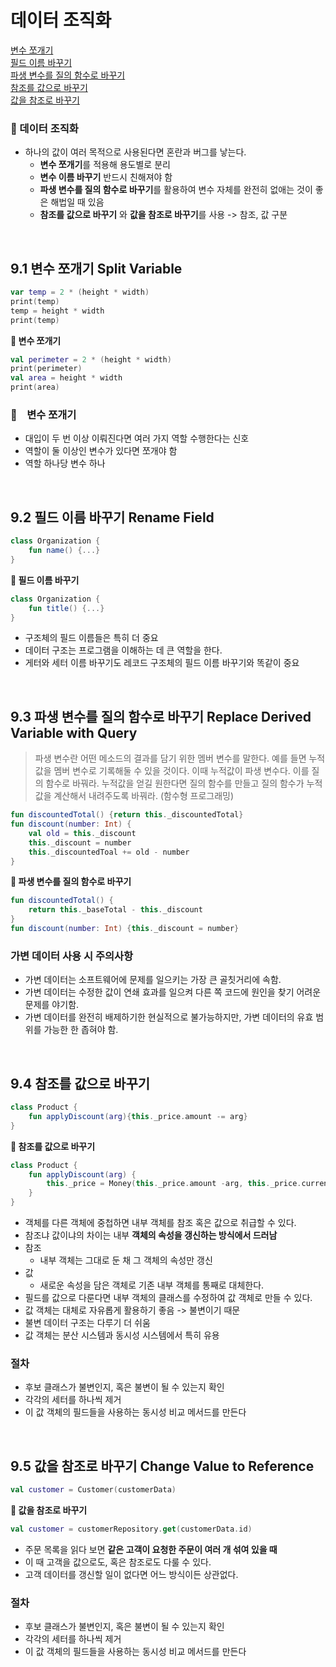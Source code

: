 # 데이터 조직화
[변수 쪼개기](#id-section1)<br>
[필드 이름 바꾸기](#id-section2)<br>
[파생 변수를 질의 함수로 바꾸기](#id-section3)<br>
[참조를 값으로 바꾸기](#id-section4)<br>
[값을 참조로 바꾸기](#id-section5)<br>


### 📂  데이터 조직화
- 하나의 값이 여러 목적으로 사용된다면 혼란과 버그를 낳는다.
	- **변수 쪼개기**를 적용해 용도별로 분리
	- **변수 이름 바꾸기** 반드시 친해져야 함 
	- **파생 변수를 질의 함수로 바꾸기**를 활용하여 변수 자체를 완전히 없애는 것이 좋은 해법일 때 있음
	- **참조를 값으로 바꾸기** 와 **값을 참조로 바꾸기**를 사용 -> 참조, 값 구분 

<br>
<div id='id-section1'/>

## 9.1 변수 쪼개기 Split Variable

```kotlin
var temp = 2 * (height * width)
print(temp)
temp = height * width
print(temp)
```
**🔻 변수 쪼개기**
```kotlin
val perimeter = 2 * (height * width)
print(perimeter)
val area = height * width
print(area)
```
### 🔎 &nbsp;&nbsp; 변수 쪼개기 
- 대입이 두 번 이상 이뤄진다면 여러 가지 역할 수행한다는 신호 
- 역할이 둘 이상인 변수가 있다면 쪼개야 함
- 역할 하나당 변수 하나


<br>
<div id='id-section2'/>

## 9.2 필드 이름 바꾸기 Rename Field
```kotlin
class Organization {
	fun name() {...}
}
```
**🔻 필드 이름 바꾸기**
```kotlin
class Organization {
	fun title() {...}
}
```

- 구조체의 필드 이름들은 특히 더 중요
- 데이터 구조는 프로그램을 이해하는 데 큰 역할을 한다.
- 게터와 세터 이름 바꾸기도 레코드 구조체의 필드 이름 바꾸기와 똑같이 중요

<br>
<div id='id-section3'/>

## 9.3 파생 변수를 질의 함수로 바꾸기 Replace Derived Variable with Query
> 파생 변수란
> 어떤 메소드의 결과를 담기 위한 멤버 변수를 말한다. 예를 들면 누적 값을 멤버 변수로 기록해둘 수 있을 것이다. 이때 누적값이 파생 변수다. 
> 이를 질의 함수로 바꿔라. 누적값을 얻길 원한다면 질의 함수를 만들고 질의 함수가 누적 값을 계산해서 내려주도록 바꿔라. (함수형 프로그래밍)
```kotlin
fun discountedTotal() {return this._discountedTotal}
fun discount(number: Int) {
	val old = this._discount
	this._discount = number
	this._discountedToal += old - number
}
```
**🔻 파생 변수를 질의 함수로 바꾸기**
```kotlin
fun discountedTotal() {
	return this._baseTotal - this._discount
}
fun discount(number: Int) {this._discount = number}
```

### 가변 데이터 사용 시 주의사항
- 가변 데이터는 소프트웨어에 문제를 일으키는 가장 큰 골칫거리에 속함.
- 가변 데이터는 수정한 값이 연쇄 효과를 일으켜 다른 쪽 코드에 원인을 찾기 어려운 문제를 야기함.
- 가변 데이터를 완전히 배제하기한 현실적으로 불가능하지만, 가변 데이터의 유효 범위를 가능한 한 좁혀야 함.

<br>
<div id='id-section4'/>

## 9.4 참조를 값으로 바꾸기

```kotlin
class Product {
	fun applyDiscount(arg){this._price.amount -= arg}
}
```
**🔻 참조를 값으로 바꾸기**
```kotlin
class Product {
	fun applyDiscount(arg) {
		this._price = Money(this._price.amount -arg, this._price.currency)
	}
}
```

- 객체를 다른 객체에 중첩하면 내부 객체를 참조 혹은 값으로 취급할 수 있다.
- 참조냐 값이냐의 차이는 내부 **객체의 속성을 갱신하는 방식에서 드러남**
- 참조
	- 내부 객체는 그대로 둔 채 그 객체의 속성만 갱신
- 값
	- 새로운 속성을 담은 객체로 기존 내부 객체를 통째로 대체한다.
- 필드를 값으로 다룬다면 내부 객체의 클래스를 수정하여 값 객체로 만들 수 있다.
- 값 객체는 대체로 자유롭게 활용하기 좋음 -> 불변이기 때문
- 불변 데이터 구조는 다루기 더 쉬움
- 값 객체는 분산 시스템과 동시성 시스템에서 특히 유용

### **절차** 
- 후보 클래스가 불변인지, 혹은 불변이 될 수 있는지 확인
- 각각의 세터를 하나씩 제거
- 이 값 객체의 필드들을 사용하는 동시성 비교 메서드를 만든다

<br>
<div id='id-section5'/>

## 9.5 값을 참조로 바꾸기 Change Value to Reference

```kotlin
val customer = Customer(customerData)
```
**🔻 값을 참조로 바꾸기**
```kotlin
val customer = customerRepository.get(customerData.id)
```

- 주문 목록을 읽다 보면 **같은 고객이 요청한 주문이 여러 개 섞여 있을 때**
- 이 때 고객을 값으로도, 혹은 참조로도 다룰 수 있다.
- 고객 데이터를 갱신할 일이 없다면 어느 방식이든 상관없다.


### **절차** 
- 후보 클래스가 불변인지, 혹은 불변이 될 수 있는지 확인
- 각각의 세터를 하나씩 제거
- 이 값 객체의 필드들을 사용하는 동시성 비교 메서드를 만든다
<!--stackedit_data:
eyJoaXN0b3J5IjpbLTE1ODE3MjczMTEsLTE2NTgyNTcxNTgsNj
cxMTYwMDY4LC0xNDMzNTUyNzM2LDEyMzk0NDAwNDYsLTIwNjc1
MjM4MjksNjEwMDc1OSwtNTIxNzgzNzIsMTI5MTQ0MTYwNywxNT
YzMTg3NzkxLC0xNTU5MTc4NzE4LDEwODQxMTgxNDUsLTY3NzAz
NDcxNywtMjA0NDk3OTY2NywxMTE4MDY2OTYsNDcyMjc5MzE3XX
0=
-->